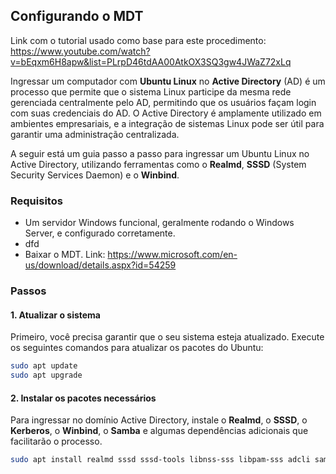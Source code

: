 ## Configurando o MDT

Link com o tutorial usado como base para este procedimento: https://www.youtube.com/watch?v=bEqxm6H8apw&list=PLrpD46tdAA00AtkOX3SQ3gw4JWaZ72xLq

Ingressar um computador com **Ubuntu Linux** no **Active Directory** (AD) é um processo que permite que o sistema Linux participe da mesma rede gerenciada centralmente pelo AD, permitindo que os usuários façam login com suas credenciais do AD. O Active Directory é amplamente utilizado em ambientes empresariais, e a integração de sistemas Linux pode ser útil para garantir uma administração centralizada.

A seguir está um guia passo a passo para ingressar um Ubuntu Linux no Active Directory, utilizando ferramentas como o **Realmd**, **SSSD** (System Security Services Daemon) e o **Winbind**.

### Requisitos
- Um servidor Windows funcional, geralmente rodando o Windows Server, e configurado corretamente.
- dfd
- Baixar o MDT. Link: https://www.microsoft.com/en-us/download/details.aspx?id=54259

### Passos

#### 1. Atualizar o sistema
Primeiro, você precisa garantir que o seu sistema esteja atualizado. Execute os seguintes comandos para atualizar os pacotes do Ubuntu:

```bash
sudo apt update
sudo apt upgrade
```

#### 2. Instalar os pacotes necessários
Para ingressar no domínio Active Directory, instale o **Realmd**, o **SSSD**, o **Kerberos**, o **Winbind**, o **Samba** e algumas dependências adicionais que facilitarão o processo.

```bash
sudo apt install realmd sssd sssd-tools libnss-sss libpam-sss adcli samba-common-bin krb5-user chrony
```
